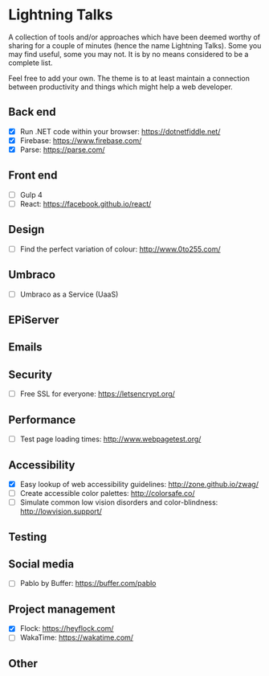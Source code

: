 # Lightning Talks

A collection of tools and/or approaches which have been deemed worthy of sharing for a couple of minutes (hence the name Lightning Talks). Some you may find useful, some you may not. It is by no means considered to be a complete list.

Feel free to add your own. The theme is to at least maintain a connection between productivity and things which might help a web developer. 

## Back end

- [x] Run .NET code within your browser: https://dotnetfiddle.net/
- [x] Firebase: https://www.firebase.com/
- [x] Parse: https://parse.com/

## Front end

- [ ] Gulp 4
- [ ] React: https://facebook.github.io/react/

## Design 

- [ ] Find the perfect variation of colour: http://www.0to255.com/

## Umbraco

- [ ] Umbraco as a Service (UaaS)

## EPiServer

## Emails

## Security

- [ ] Free SSL for everyone: https://letsencrypt.org/

## Performance

- [ ] Test page loading times: http://www.webpagetest.org/

## Accessibility

- [x] Easy lookup of web accessibility guidelines: http://zone.github.io/zwag/
- [ ] Create accessible color palettes: http://colorsafe.co/
- [ ] Simulate common low vision disorders and color-blindness: http://lowvision.support/

## Testing

## Social media

- [ ] Pablo by Buffer: https://buffer.com/pablo

## Project management

- [x] Flock: https://heyflock.com/
- [ ] WakaTime: https://wakatime.com/

## Other
